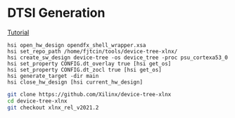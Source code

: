 # DTSI Generation

[Tutorial](https://xilinx.github.io/kria-apps-docs/creating_applications/2022.1/build/html/docs/dtsi_dtbo_generation.html#example)

```xsct
hsi open_hw_design opendfx_shell_wrapper.xsa
hsi set_repo_path /home/fjtcin/tools/device-tree-xlnx/
hsi create_sw_design device-tree -os device_tree -proc psu_cortexa53_0
hsi set_property CONFIG.dt_overlay true [hsi get_os]
hsi set_property CONFIG.dt_zocl true [hsi get_os]
hsi generate_target -dir main
hsi close_hw_design [hsi current_hw_design]
```

```bash
git clone https://github.com/Xilinx/device-tree-xlnx
cd device-tree-xlnx
git checkout xlnx_rel_v2021.2
```
